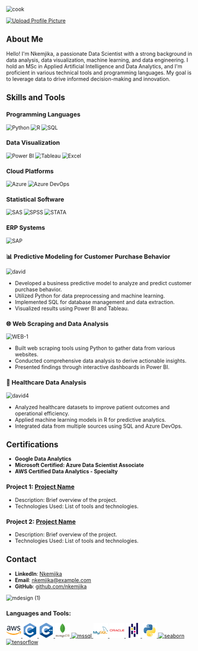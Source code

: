 

![cook](https://github.com/nkemdata/abc/assets/119932254/03a8f689-80a0-45e1-afad-974b2a73bdda)


[![Upload Profile Picture](https://img.shields.io/badge/Upload%20Profile%20Picture-blue?style=for-the-badge)](https://github.com/yourusername/yourrepository/upload/main)


## About Me
Hello! I'm Nkemjika, a passionate Data Scientist with a strong background in data analysis, data visualization, machine learning, and data engineering. I hold an MSc in Applied Artificial Intelligence and Data Analytics, and I'm proficient in various technical tools and programming languages. My goal is to leverage data to drive informed decision-making and innovation.

## Skills and Tools
### Programming Languages
![Python](https://img.shields.io/badge/Python-3776AB?style=for-the-badge&logo=python&logoColor=white)
![R](https://img.shields.io/badge/R-276DC3?style=for-the-badge&logo=r&logoColor=white)
![SQL](https://img.shields.io/badge/SQL-4479A1?style=for-the-badge&logo=postgresql&logoColor=white)

### Data Visualization
![Power BI](https://img.shields.io/badge/Power%20BI-F2C811?style=for-the-badge&logo=power%20bi&logoColor=black)
![Tableau](https://img.shields.io/badge/Tableau-E97627?style=for-the-badge&logo=tableau&logoColor=white)
![Excel](https://img.shields.io/badge/Excel-217346?style=for-the-badge&logo=microsoft%20excel&logoColor=white)

### Cloud Platforms
![Azure](https://img.shields.io/badge/Azure-0078D4?style=for-the-badge&logo=microsoft%20azure&logoColor=white)
![Azure DevOps](https://img.shields.io/badge/Azure%20DevOps-0078D4?style=for-the-badge&logo=azure%20devops&logoColor=white)

### Statistical Software
![SAS](https://img.shields.io/badge/SAS-B8385A?style=for-the-badge&logo=sas&logoColor=white)
![SPSS](https://img.shields.io/badge/SPSS-1C4E80?style=for-the-badge&logo=ibm&logoColor=white)
![STATA](https://img.shields.io/badge/STATA-1C4E80?style=for-the-badge&logo=stata&logoColor=white)

### ERP Systems
![SAP](https://img.shields.io/badge/SAP-0FAAFF?style=for-the-badge&logo=sap&logoColor=white)



### 📊 Predictive Modeling for Customer Purchase Behavior
![david](https://github.com/nkemdata/portfolio/assets/119932254/cad00b29-be74-4660-8692-594bdb356d80)
- Developed a business predictive model to analyze and predict customer purchase behavior.
- Utilized Python for data preprocessing and machine learning.
- Implemented SQL for database management and data extraction.
- Visualized results using Power BI and Tableau.

### 🌐 Web Scraping and Data Analysis
![WEB-1](https://github.com/nkemdata/portfolio/assets/119932254/a4f7d915-0229-4828-ac91-62cd32875174)
- Built web scraping tools using Python to gather data from various websites.
- Conducted comprehensive data analysis to derive actionable insights.
- Presented findings through interactive dashboards in Power BI.

### 🏥 Healthcare Data Analysis
![david4](https://github.com/nkemdata/portfolio/assets/119932254/e51d8f3f-2d6c-4264-881f-e3c3d8d0dc9e)
- Analyzed healthcare datasets to improve patient outcomes and operational efficiency.
- Applied machine learning models in R for predictive analytics.
- Integrated data from multiple sources using SQL and Azure DevOps.

## Certifications

- **Google Data Analytics**
- **Microsoft Certified: Azure Data Scientist Associate**
- **AWS Certified Data Analytics - Specialty**

### Project 1: [Project Name](link)
- Description: Brief overview of the project.
- Technologies Used: List of tools and technologies.

### Project 2: [Project Name](link)
- Description: Brief overview of the project.
- Technologies Used: List of tools and technologies.

## Contact
- **LinkedIn**: [Nkemjika](https://www.linkedin.com/in/nkemjika)
- **Email**: [nkemjika@example.com](nwanebu.nkemjikai@gmail..com)
- **GitHub**: [github.com/nkemjika](https://github.com/nkemjika)

![mdesign (1)](https://github.com/nkemdata/portfolio/assets/119932254/5e1cc012-f852-4e28-aeb0-13c3f01263da)


<p align="left">
</p>

<h3 align="left">Languages and Tools:</h3>
<p align="left"> <a href="https://aws.amazon.com" target="_blank" rel="noreferrer"> <img src="https://raw.githubusercontent.com/devicons/devicon/master/icons/amazonwebservices/amazonwebservices-original-wordmark.svg" alt="aws" width="40" height="40"/> </a> <a href="https://www.cprogramming.com/" target="_blank" rel="noreferrer"> <img src="https://raw.githubusercontent.com/devicons/devicon/master/icons/c/c-original.svg" alt="c" width="40" height="40"/> </a> <a href="https://www.w3schools.com/cpp/" target="_blank" rel="noreferrer"> <img src="https://raw.githubusercontent.com/devicons/devicon/master/icons/cplusplus/cplusplus-original.svg" alt="cplusplus" width="40" height="40"/> </a> <a href="https://www.mongodb.com/" target="_blank" rel="noreferrer"> <img src="https://raw.githubusercontent.com/devicons/devicon/master/icons/mongodb/mongodb-original-wordmark.svg" alt="mongodb" width="40" height="40"/> </a> <a href="https://www.microsoft.com/en-us/sql-server" target="_blank" rel="noreferrer"> <img src="https://www.svgrepo.com/show/303229/microsoft-sql-server-logo.svg" alt="mssql" width="40" height="40"/> </a> <a href="https://www.mysql.com/" target="_blank" rel="noreferrer"> <img src="https://raw.githubusercontent.com/devicons/devicon/master/icons/mysql/mysql-original-wordmark.svg" alt="mysql" width="40" height="40"/> </a> <a href="https://www.oracle.com/" target="_blank" rel="noreferrer"> <img src="https://raw.githubusercontent.com/devicons/devicon/master/icons/oracle/oracle-original.svg" alt="oracle" width="40" height="40"/> </a> <a href="https://pandas.pydata.org/" target="_blank" rel="noreferrer"> <img src="https://raw.githubusercontent.com/devicons/devicon/2ae2a900d2f041da66e950e4d48052658d850630/icons/pandas/pandas-original.svg" alt="pandas" width="40" height="40"/> </a> <a href="https://www.python.org" target="_blank" rel="noreferrer"> <img src="https://raw.githubusercontent.com/devicons/devicon/master/icons/python/python-original.svg" alt="python" width="40" height="40"/> </a> <a href="https://seaborn.pydata.org/" target="_blank" rel="noreferrer"> <img src="https://seaborn.pydata.org/_images/logo-mark-lightbg.svg" alt="seaborn" width="40" height="40"/> </a> <a href="https://www.tensorflow.org" target="_blank" rel="noreferrer"> <img src="https://www.vectorlogo.zone/logos/tensorflow/tensorflow-icon.svg" alt="tensorflow" width="40" height="40"/> </a> </p>

